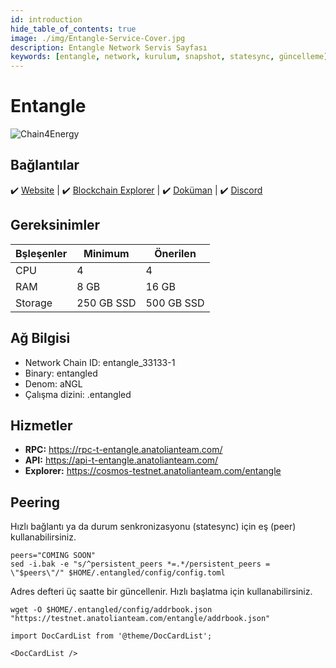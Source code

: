 ```yaml
---
id: introduction
hide_table_of_contents: true
image: ./img/Entangle-Service-Cover.jpg
description: Entangle Network Servis Sayfası
keywords: [entangle, network, kurulum, snapshot, statesync, güncelleme]
---
```

# Entangle

![Chain4Energy](./img/Entangle-Service.jpg)

## Bağlantılar
 ✔️ [Website](https://entangle.fi/) |
 ✔️ [Blockchain Explorer](https://cosmos-testnet.anatolianteam.com/entangle) |
 ✔️ [Doküman](https://entangle-protocol.gitbook.io/) |
 ✔️ [Discord](https://discord.gg/entanglefi)

## Gereksinimler

| Bşleşenler | Minimum | **Önerilen** |
| ------------ | ------------ | ------------ |
| CPU |	4 | 4 |
| RAM	| 8 GB | 16 GB |
| Storage	| 250 GB SSD | 500 GB SSD | 

## Ağ Bilgisi 

* Network Chain ID: entangle_33133-1
* Binary: entangled
* Denom: aNGL
* Çalışma dizini: .entangled

## Hizmetler
* **RPC:** https://rpc-t-entangle.anatolianteam.com/ 
* **API:** https://api-t-entangle.anatolianteam.com/
* **Explorer:** https://cosmos-testnet.anatolianteam.com/entangle

## Peering
Hızlı bağlantı ya da durum senkronizasyonu (statesync) için eş (peer) kullanabilirsiniz.
```shell
peers="COMING SOON"
sed -i.bak -e "s/^persistent_peers *=.*/persistent_peers = \"$peers\"/" $HOME/.entangled/config/config.toml
```
Adres defteri üç saatte bir güncellenir. Hızlı başlatma için kullanabilirsiniz.
```shell
wget -O $HOME/.entangled/config/addrbook.json "https://testnet.anatolianteam.com/entangle/addrbook.json"
```

```mdx-code-block
import DocCardList from '@theme/DocCardList';

<DocCardList />
```
